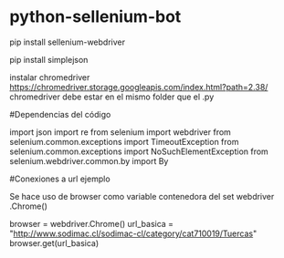 # python-sellenium-bot

pip install sellenium-webdriver   

pip install simplejson

instalar chromedriver https://chromedriver.storage.googleapis.com/index.html?path=2.38/
chromedriver debe estar en el mismo folder que el .py

#Dependencias del código

import json
import re
from   selenium import webdriver
from   selenium.common.exceptions import TimeoutException
from   selenium.common.exceptions import NoSuchElementException
from   selenium.webdriver.common.by import By


#Conexiones a url ejemplo

Se hace uso de browser como variable contenedora del set webdriver .Chrome()

browser     = webdriver.Chrome()
url_basica  = "http://www.sodimac.cl/sodimac-cl/category/cat710019/Tuercas"  
browser.get(url_basica)
